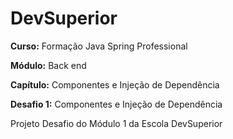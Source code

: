 # DevSuperior 

**Curso:** Formação Java Spring Professional

**Módulo:** Back end

**Capítulo:** Componentes e Injeção de Dependência

**Desafio 1:** Componentes e Injeção de Dependência


Projeto Desafio do Módulo 1 da Escola DevSuperior
